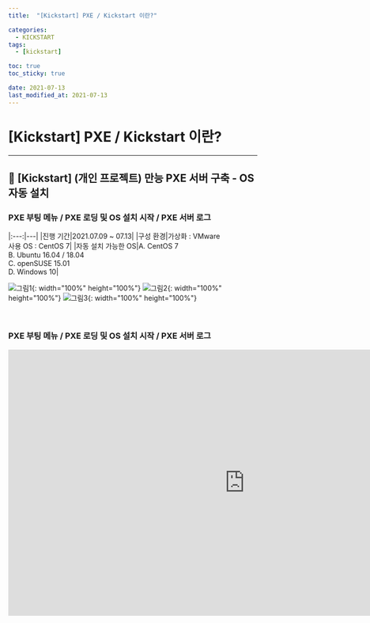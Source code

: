 ```yaml
---
title:  "[Kickstart] PXE / Kickstart 이란?" 

categories:
  - KICKSTART
tags:
  - [kickstart]

toc: true
toc_sticky: true

date: 2021-07-13
last_modified_at: 2021-07-13
---
```

# [Kickstart] PXE / Kickstart 이란?
---

<style>
table {
    font-size: 12pt;
}
table th:first-of-type {
    width: 5%;
}
table th:nth-of-type(2) {
    width: 15%;
}
table th:nth-of-type(3) {
    width: 50%;
}
table th:nth-of-type(4) {
    width: 30%;
}
</style>

## 🔔 [Kickstart] (개인 프로젝트) 만능 PXE 서버 구축 - OS 자동 설치

### PXE 부팅 메뉴 / PXE  로딩 및 OS 설치 시작 / PXE 서버 로그

|:---:|---|
|진행 기간|2021.07.09  ~  07.13|
|구성 환경|가상화 : VMware <br> 사용 OS : CentOS 7|
|자동 설치 가능한 OS|A. CentOS 7 <br> B. Ubuntu 16.04 / 18.04 <br> C. openSUSE 15.01 <br> D. Windows 10|

![그림1](https://user-images.githubusercontent.com/42735894/222966661-21f2464e-b638-4e99-89cf-25453ea276dd.png){: width="100%" height="100%"}
![그림2](https://user-images.githubusercontent.com/42735894/222966667-6fa16c5e-5c16-45e9-8d5f-6ce7ecb6d633.png){: width="100%" height="100%"}
![그림3](https://user-images.githubusercontent.com/42735894/222966674-aaf5e427-f6d9-4dad-9e9f-b854188a9450.png){: width="100%" height="100%"}

<br>

### PXE 부팅 메뉴 / PXE  로딩 및 OS 설치 시작 / PXE 서버 로그

<iframe width="956" height="538" src="https://youtu.be/-HDx1V0CN5g" frameborder="0" allow="accelerometer; autoplay; encrypted-media; gyroscope; picture-in-picture" allowfullscreen></iframe>